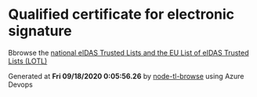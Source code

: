 # Qualified certificate for electronic signature 
 Bbrowse the [national eIDAS Trusted Lists and the EU List of eIDAS Trusted Lists (LOTL)](https://webgate.ec.europa.eu/tl-browser/#/) 
 
 
Generated at **Fri 09/18/2020  0:05:56.26** by [node-tl-browse](https://github.com/ymedlop/node-tl-browser) using Azure Devops 
